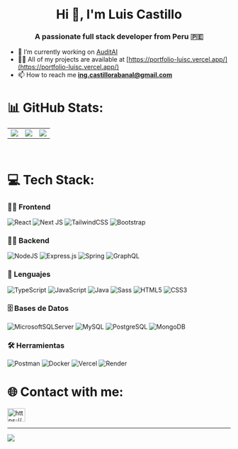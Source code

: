 <h1 align="center">Hi 👋, I'm Luis Castillo</h1>
<h3 align="center">A passionate full stack developer from Peru 🇵🇪</h3>

- 🔭 I’m currently working on [AuditAI](https://github.com/luisjavcr10/front-audit-ai)
- 👨‍💻 All of my projects are available at [https://portfolio-luisc.vercel.app/](https://portfolio-luisc.vercel.app/)
- 📫 How to reach me **ing.castillorabanal@gmail.com**

# 📊 GitHub Stats:
<table>
  <tr>
    <td><img src="https://github-readme-stats.vercel.app/api?username=luisjavcr10&theme=dark&hide_border=false&include_all_commits=false&count_private=false" /></td>
    <td><img src="https://nirzak-streak-stats.vercel.app/?user=luisjavcr10&theme=dark&hide_border=false" /></td>
    <td><img src="https://github-readme-stats.vercel.app/api/top-langs/?username=luisjavcr10&theme=dark&hide_border=false&include_all_commits=false&count_private=false&layout=compact" /></td>
  </tr>
</table>

<br/>

# 💻 Tech Stack:
### 🧑‍🎨 Frontend
![React](https://img.shields.io/badge/react-%2320232a.svg?style=for-the-badge&logo=react&logoColor=%2361DAFB)
![Next JS](https://img.shields.io/badge/Next-black?style=for-the-badge&logo=next.js&logoColor=white)
![TailwindCSS](https://img.shields.io/badge/tailwindcss-%2338B2AC.svg?style=for-the-badge&logo=tailwind-css&logoColor=white)
![Bootstrap](https://img.shields.io/badge/bootstrap-%23563D7C.svg?style=for-the-badge&logo=bootstrap&logoColor=white)
### 🧑‍💻 Backend
![NodeJS](https://img.shields.io/badge/node.js-6DA55F?style=for-the-badge&logo=node.js&logoColor=white)
![Express.js](https://img.shields.io/badge/express.js-%23404d59.svg?style=for-the-badge&logo=express&logoColor=%2361DAFB)
![Spring](https://img.shields.io/badge/spring-%236DB33F.svg?style=for-the-badge&logo=spring&logoColor=white)
![GraphQL](https://img.shields.io/badge/graphql-E10098?style=for-the-badge&logo=graphql&logoColor=white)
### 🧾 Lenguajes
![TypeScript](https://img.shields.io/badge/typescript-%23007ACC.svg?style=for-the-badge&logo=typescript&logoColor=white)
![JavaScript](https://img.shields.io/badge/javascript-%23323330.svg?style=for-the-badge&logo=javascript&logoColor=%23F7DF1E)
![Java](https://img.shields.io/badge/java-%23ED8B00.svg?style=for-the-badge&logo=openjdk&logoColor=white)
![Sass](https://img.shields.io/badge/Sass-hotpink.svg?style=for-the-badge&logo=sass&logoColor=white)
![HTML5](https://img.shields.io/badge/html5-%23E34F26.svg?style=for-the-badge&logo=html5&logoColor=white)
![CSS3](https://img.shields.io/badge/css3-%231572B6.svg?style=for-the-badge&logo=css3&logoColor=white)
### 🗄️ Bases de Datos
![MicrosoftSQLServer](https://img.shields.io/badge/Microsoft%20SQL%20Server-CC2927?style=for-the-badge&logo=microsoft%20sql%20server&logoColor=white)
![MySQL](https://img.shields.io/badge/mysql-4479A1.svg?style=for-the-badge&logo=mysql&logoColor=white)
![PostgreSQL](https://img.shields.io/badge/postgresql-%23316192.svg?style=for-the-badge&logo=postgresql&logoColor=white)
![MongoDB](https://img.shields.io/badge/mongodb-%234ea94b.svg?style=for-the-badge&logo=mongodb&logoColor=white)
### 🛠️ Herramientas
![Postman](https://img.shields.io/badge/Postman-FF6C37?style=for-the-badge&logo=postman&logoColor=white)
![Docker](https://img.shields.io/badge/docker-%230db7ed.svg?style=for-the-badge&logo=docker&logoColor=white)
![Vercel](https://img.shields.io/badge/vercel-%23000000.svg?style=for-the-badge&logo=vercel&logoColor=white)
![Render](https://img.shields.io/badge/Render-%46E3B7.svg?style=for-the-badge&logo=render&logoColor=white)

# 🌐 Contact with me:
<p align="left">
<a href="https://linkedin.com/in/luisjaviercastillorabanal" target="blank"><img align="center" src="https://raw.githubusercontent.com/rahuldkjain/github-profile-readme-generator/master/src/images/icons/Social/linked-in-alt.svg" alt="https://www.linkedin.com/in/luisjaviercastillorabanal" height="30" width="40" /></a>
</p>

---
[![](https://visitcount.itsvg.in/api?id=luisjavcr10&icon=0&color=0)](https://visitcount.itsvg.in)

<!-- Proudly created with GPRM ( https://gprm.itsvg.in ) -->

